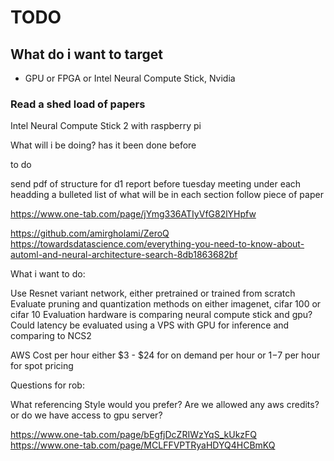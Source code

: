 # TODO

## What do i want to target

- GPU or FPGA or Intel Neural Compute Stick, Nvidia

### Read a shed load of papers

Intel Neural Compute Stick 2 with raspberry pi

What will i be doing? has it been done before

to do

send pdf of structure for d1 report before tuesday meeting
under each headding a bulleted list of what will be in each section
follow piece of paper

https://www.one-tab.com/page/jYmg336ATIyVfG82lYHpfw

https://github.com/amirgholami/ZeroQ
https://towardsdatascience.com/everything-you-need-to-know-about-automl-and-neural-architecture-search-8db1863682bf

What i want to do:

Use Resnet variant network, either pretrained or trained from scratch
Evaluate pruning and quantization methods on either imagenet, cifar 100 or cifar 10
Evaluation hardware is comparing neural compute stick and gpu? 
Could latency be evaluated using a VPS with GPU for inference and comparing to NCS2

AWS Cost per hour either $3 - $24 for on demand per hour or $1-$7 per hour for spot pricing

Questions for rob:

What referencing Style would you prefer?
Are we allowed any aws credits? or do we have access to gpu server?

https://www.one-tab.com/page/bEgfjDcZRIWzYqS_kUkzFQ
https://www.one-tab.com/page/MCLFFVPTRyaHDYQ4HCBmKQ

